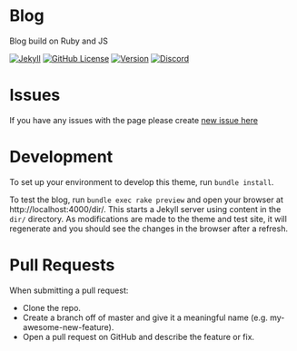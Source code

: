 # Blog
Blog build on Ruby and JS

[![Jekyll](https://github.com/igorkowalczyk/blog/workflows/Jekyll/badge.svg)](https://igorkowalczyk.github.io/blog)
[![GitHub License](https://img.shields.io/github/license/igorkowalczyk/blog?color=%2334D058&logo=%23010101)](https://igorkowalczyk.github.io/blog/license.txt)
[![Version](https://img.shields.io/github/v/release/igorkowalczyk/blog?color=%2334D058&logo=%2301010)](https://github.com/igorkowalczyk/blog/releases)
[![Discord](https://img.shields.io/discord/666599184844980224?color=%2334D058&logo=%2301010)](https://discord.gg/f4KtqNB)
# Issues
If you have any issues with the page please create [new issue here](https://github.com/igorkowalczyk/blog/issues)

# Development
To set up your environment to develop this theme, run `bundle install`.

To test the blog, run `bundle exec rake preview` and open your browser at http://localhost:4000/dir/. This starts a Jekyll server using content in the `dir/` directory. As modifications are made to the theme and test site, it will regenerate and you should see the changes in the browser after a refresh.

# Pull Requests
When submitting a pull request:

- Clone the repo.
- Create a branch off of master and give it a meaningful name (e.g. my-awesome-new-feature).
- Open a pull request on GitHub and describe the feature or fix.
